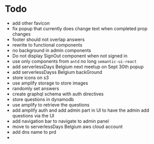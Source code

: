 # Todo

- add other favicon
- fix popup that currently does change text when completed prop changes
- footer should not overlap answers
- rewrite to functional components
- no background in admin components
- Do not display SignOut component when not signed in
- use only components from `antd` no long `semantic-ui-react`
- add serverlessDays Belgium next meetup on Sept 30th popup
- add serverlessDayss Belgium backGround
- store icons on s3 
- use amplify storage to store images
- randomly set answers
- create graphql schema with auth directives
- store questions in dynamodb
- use amplify to retrieve the questions
- add amplify auth and add admin part in UI to have the admin add questions via the UI
- add navigation bar to navigate to admin panel
- move to serverlessDays Belgium aws cloud account
- add dns name to prd
- 
